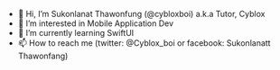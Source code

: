 - 👋 Hi, I’m Sukonlanat Thawonfung (@cybloxboi) a.k.a Tutor, Cyblox
- 👀 I’m interested in Mobile Application Dev
- 🌱 I’m currently learning SwiftUI
- 📫 How to reach me (twitter: @Cyblox_boi or facebook: Sukonlanatt Thawonfang)
